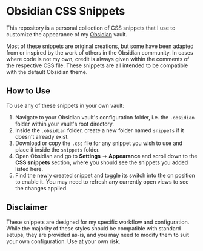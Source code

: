 # Obsidian CSS Snippets

This repository is a personal collection of CSS snippets that I use to customize the appearance of my [Obsidian](https://obsidian.md) vault.

Most of these snippets are original creations, but some have been adapted from or inspired by the work of others in the Obsidian community. In cases where code is not my own, credit is always given within the comments of the respective CSS file. These snippets are all intended to be compatible with the default Obsidian theme.

## How to Use

To use any of these snippets in your own vault:

1. Navigate to your Obsidian vault's configuration folder, i.e. the `.obsidian` folder within your vault's root directory.
2. Inside the `.obsidian` folder, create a new folder named `snippets` if it doesn't already exist.
3. Download or copy the `.css` file for any snippet you wish to use and place it inside the `snippets` folder.
4. Open Obsidian and go to **Settings** → **Appearance** and scroll down to the **CSS snippets** section, where you should see the snippets you added listed here.
5. Find the newly created snippet and toggle its switch into the on position to enable it. You may need to refresh any currently open views to see the changes applied.

## Disclaimer

These snippets are designed for my specific workflow and configuration. While the majority of these styles should be compatible with standard setups, they are provided as-is, and you may need to modify them to suit your own configuration. Use at your own risk.
